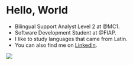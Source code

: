 <h1>Hello, World</h1>

- Bilingual Support Analyst Level 2 at @MC1.
- Software Development Student at @FIAP. 
- I like to study languages that came from Latin.
- You can also find me on [LinkedIn](https://www.linkedin.com/in/beymarjhoel/).

![](https://cdnb.artstation.com/p/assets/images/images/015/789/605/original/kaitlyn-dougon-sasha-s-window.gif?1549643712)
